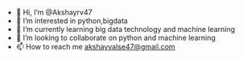 - 👋 Hi, I’m @Akshayrv47
- 👀 I’m interested in python,bigdata
- 🌱 I’m currently learning big data technology and machine learning
- 💞️ I’m looking to collaborate on python and machine learning
- 📫 How to reach me akshayvalse47@gmail.com

<!---
Akshayrv47/Akshayrv47 is a ✨ special ✨ repository because its `README.md` (this file) appears on your GitHub profile.
You can click the Preview link to take a look at your changes.
--->
